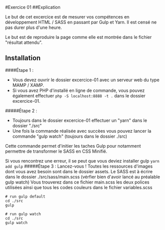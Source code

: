 #Exercice 01
##Explication

Le but de cet excercice est de mesurer vos compétences en développement HTML / SASS en passant par Gulp et Yarn. 
Il est censé ne pas durer plus d'une heure.

Le but est de reproduire la page comme elle est montrée dans le fichier "résultat attendu".

## Installation
####Étape 1 :
- Vous devez ouvrir le dossier excercice-01 avec un serveur web du type MAMP / XAMP.
- Si vous avez PHP d'installé en ligne de commande, vous pouvez également effectuer ``php -S localhost:8888 -t .`` dans le dossier excercice-01.

#####Étape 2 :
- Toujours dans le dossier excercice-01 effectuer un "yarn" dans le dossier "./src"
- Une fois la commande réalisée avec succèes vous pouvez lancer la commande "gulp watch" (toujours dans le dossier ./src)

Cette commande permet d'initier les taches Gulp pour notamment permettre de transformer le SASS en CSS Minifié.

Si vous rencontrez une erreur, il se peut que vous deviez installer gulp 
```yarn add gulp```
#####Étape 3 :
Lancez-vous ! Toutes les ressources d'images dont vous avez besoin sont dans le dossier assets.
Le SASS est à écrire dans le dossier ./src/sass/main.scss (vérfier bien d'avoir lancé au préalable gulp watch)
Vous trouverez dans ce fichier main.scss les deux polices utilisées ainsi que tous les codes couleurs dans le fichier variables.scss
```
# run gulp default
cd ./src 
gulp

# run gulp watch
cd ./src 
gulp watch
```
